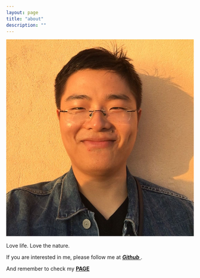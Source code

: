 ```yaml
---
layout: page
title: "about"
description: ""
---
```


![Myself](/images/personal/myself.jpg)

Love life. Love the nature.

If you are interested in me, please follow me at <a href="https://github.com/chunyang-wen" target="_blank"> <b>*Github*</b> </a>.

And remember to check my <b>[PAGE](https://www.chunyangwen.com)</b>
